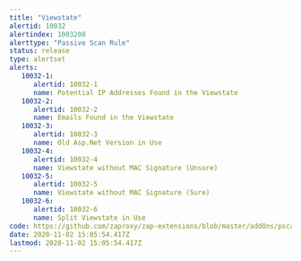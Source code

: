 ```yaml
---
title: "Viewstate"
alertid: 10032
alertindex: 1003200
alerttype: "Passive Scan Rule"
status: release
type: alertset
alerts:
   10032-1:
      alertid: 10032-1
      name: Potential IP Addresses Found in the Viewstate
   10032-2:
      alertid: 10032-2
      name: Emails Found in the Viewstate
   10032-3:
      alertid: 10032-3
      name: Old Asp.Net Version in Use
   10032-4:
      alertid: 10032-4
      name: Viewstate without MAC Signature (Unsure)
   10032-5:
      alertid: 10032-5
      name: Viewstate without MAC Signature (Sure)
   10032-6:
      alertid: 10032-6
      name: Split Viewstate in Use
code: https://github.com/zaproxy/zap-extensions/blob/master/addOns/pscanrules/src/main/java/org/zaproxy/zap/extension/pscanrules/ViewstateScanRule.java
date: 2020-11-02 15:05:54.417Z
lastmod: 2020-11-02 15:05:54.417Z
---
```

